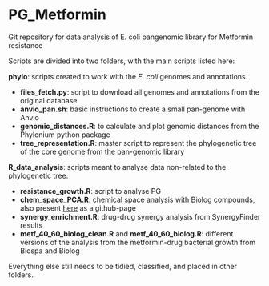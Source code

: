 # PG_Metformin
Git repository for data analysis of E. coli pangenomic library for Metformin resistance

Scripts are divided into two folders, with the main scripts listed here:

**phylo**: scripts created to work with the _E. coli_ genomes and annotations.  
- **files_fetch.py**: script to download all genomes and annotations from the original database
- **anvio_pan.sh**: basic instructions to create a small pan-genome with Anvio
- **genomic_distances.R**: to calculate and plot genomic distances from the Phylonium python package
- **tree_representation.R**: master script to represent the phylogenetic tree of the core genome from the pan-genomic library

**R_data_analysis**: scripts meant to analyse data non-related to the phylogenetic tree:
- **resistance_growth.R**: script to analyse PG 
- **chem_space_PCA.R**: chemical space analysis with Biolog compounds, also present [here](https://dmartimarti.github.io/Chem_space/) as a github-page
- **synergy_enrichment.R**: drug-drug synergy analysis from SynergyFinder results 
- **metf_40_60_biolog_clean.R** and **metf_40_60_biolog.R**: different versions of the analysis from the metformin-drug bacterial growth from Biospa and Biolog

Everything else still needs to be tidied, classified, and placed in other folders.
